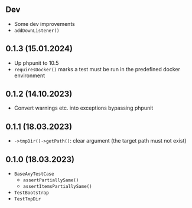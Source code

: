 ## Dev

* Some dev improvements
* `addDownListener()`

## 0.1.3 (15.01.2024)

* Up phpunit to 10.5
* `requiresDocker()` marks a test must be run in the predefined docker environment

## 0.1.2 (14.10.2023)

* Convert warnings etc. into exceptions bypassing phpunit

## 0.1.1 (18.03.2023)

* `->tmpDir()->getPath()`: clear argument (the target path must not exist)

## 0.1.0 (18.03.2023)

* `BaseAxyTestCase`
    * `assertPartiallySame()`
    * `assertItemsPartiallySame()`
* `TestBootstrap`
* `TestTmpDir`
